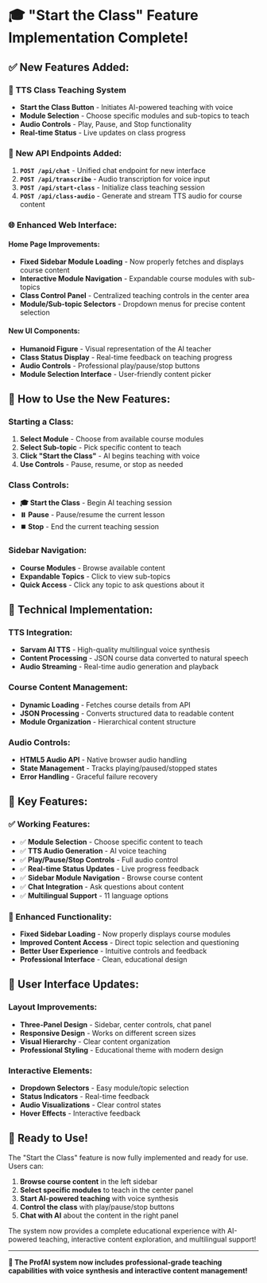 # 🎓 "Start the Class" Feature Implementation Complete!

## ✅ **New Features Added:**

### 🎤 **TTS Class Teaching System**
- **Start the Class Button** - Initiates AI-powered teaching with voice
- **Module Selection** - Choose specific modules and sub-topics to teach
- **Audio Controls** - Play, Pause, and Stop functionality
- **Real-time Status** - Live updates on class progress

### 🔧 **New API Endpoints Added:**

1. **`POST /api/chat`** - Unified chat endpoint for new interface
2. **`POST /api/transcribe`** - Audio transcription for voice input
3. **`POST /api/start-class`** - Initialize class teaching session
4. **`POST /api/class-audio`** - Generate and stream TTS audio for course content

### 🌐 **Enhanced Web Interface:**

#### **Home Page Improvements:**
- **Fixed Sidebar Module Loading** - Now properly fetches and displays course content
- **Interactive Module Navigation** - Expandable course modules with sub-topics
- **Class Control Panel** - Centralized teaching controls in the center area
- **Module/Sub-topic Selectors** - Dropdown menus for precise content selection

#### **New UI Components:**
- **Humanoid Figure** - Visual representation of the AI teacher
- **Class Status Display** - Real-time feedback on teaching progress
- **Audio Controls** - Professional play/pause/stop buttons
- **Module Selection Interface** - User-friendly content picker

## 🚀 **How to Use the New Features:**

### **Starting a Class:**
1. **Select Module** - Choose from available course modules
2. **Select Sub-topic** - Pick specific content to teach
3. **Click "Start the Class"** - AI begins teaching with voice
4. **Use Controls** - Pause, resume, or stop as needed

### **Class Controls:**
- **🎓 Start the Class** - Begin AI teaching session
- **⏸️ Pause** - Pause/resume the current lesson
- **⏹️ Stop** - End the current teaching session

### **Sidebar Navigation:**
- **Course Modules** - Browse available content
- **Expandable Topics** - Click to view sub-topics
- **Quick Access** - Click any topic to ask questions about it

## 🔧 **Technical Implementation:**

### **TTS Integration:**
- **Sarvam AI TTS** - High-quality multilingual voice synthesis
- **Content Processing** - JSON course data converted to natural speech
- **Audio Streaming** - Real-time audio generation and playback

### **Course Content Management:**
- **Dynamic Loading** - Fetches course details from API
- **JSON Processing** - Converts structured data to readable content
- **Module Organization** - Hierarchical content structure

### **Audio Controls:**
- **HTML5 Audio API** - Native browser audio handling
- **State Management** - Tracks playing/paused/stopped states
- **Error Handling** - Graceful failure recovery

## 🎯 **Key Features:**

### **✅ Working Features:**
- ✅ **Module Selection** - Choose specific content to teach
- ✅ **TTS Audio Generation** - AI voice teaching
- ✅ **Play/Pause/Stop Controls** - Full audio control
- ✅ **Real-time Status Updates** - Live progress feedback
- ✅ **Sidebar Module Navigation** - Browse course content
- ✅ **Chat Integration** - Ask questions about content
- ✅ **Multilingual Support** - 11 language options

### **🔄 Enhanced Functionality:**
- **Fixed Sidebar Loading** - Now properly displays course modules
- **Improved Content Access** - Direct topic selection and questioning
- **Better User Experience** - Intuitive controls and feedback
- **Professional Interface** - Clean, educational design

## 📱 **User Interface Updates:**

### **Layout Improvements:**
- **Three-Panel Design** - Sidebar, center controls, chat panel
- **Responsive Design** - Works on different screen sizes
- **Visual Hierarchy** - Clear content organization
- **Professional Styling** - Educational theme with modern design

### **Interactive Elements:**
- **Dropdown Selectors** - Easy module/topic selection
- **Status Indicators** - Real-time feedback
- **Audio Visualizations** - Clear control states
- **Hover Effects** - Interactive feedback

## 🎉 **Ready to Use!**

The "Start the Class" feature is now fully implemented and ready for use. Users can:

1. **Browse course content** in the left sidebar
2. **Select specific modules** to teach in the center panel
3. **Start AI-powered teaching** with voice synthesis
4. **Control the class** with play/pause/stop buttons
5. **Chat with AI** about the content in the right panel

The system now provides a complete educational experience with AI-powered teaching, interactive content exploration, and multilingual support!

---

**🎊 The ProfAI system now includes professional-grade teaching capabilities with voice synthesis and interactive content management!**